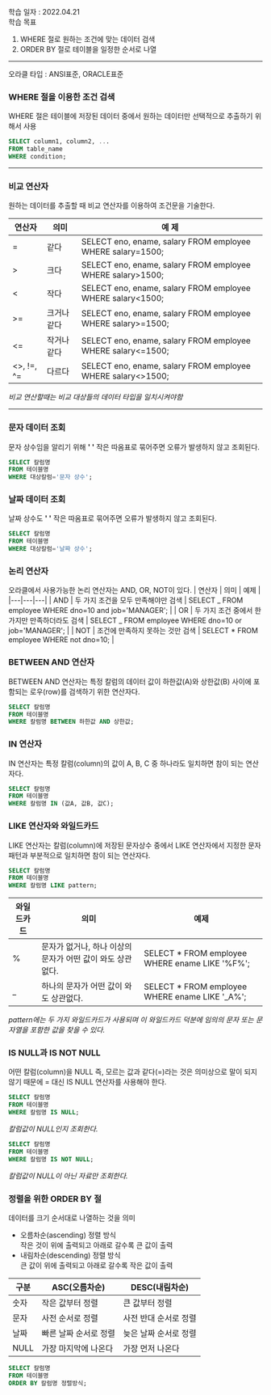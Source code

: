 학습 일자 : 2022.04.21  
학습 목표

1. WHERE 절로 원하는 조건에 맞는 데이터 검색
2. ORDER BY 절로 테이블을 일정한 순서로 나열

---

오라클 타입 : ANSI표준, ORACLE표준

### WHERE 절을 이용한 조건 검색

WHERE 절은 테이블에 저장된 데이터 중에서 원하는 데이터만 선택적으로 추출하기 위해서 사용

```sql
SELECT column1, column2, ...
FROM table_name
WHERE condition;
```

---

### 비교 연산자

원하는 데이터를 추출할 때 비교 연산자를 이용하여 조건문을 기술한다.

| 연산자     | 의미        | 예 제                                                       |
| ---------- | ----------- | ----------------------------------------------------------- |
| =          | 같다        | SELECT eno, ename, salary FROM employee WHERE salary=1500;  |
| >          | 크다        | SELECT eno, ename, salary FROM employee WHERE salary>1500;  |
| <          | 작다        | SELECT eno, ename, salary FROM employee WHERE salary<1500;  |
| >=         | 크거나 같다 | SELECT eno, ename, salary FROM employee WHERE salary>=1500; |
| <=         | 작거나 같다 | SELECT eno, ename, salary FROM employee WHERE salary<=1500; |
| <>, !=, ^= | 다르다      | SELECT eno, ename, salary FROM employee WHERE salary<>1500; |

_비교 연산할때는 비교 대상들의 데이터 타입을 일치시켜야함_

---

### 문자 데이터 조회

문자 상수임을 알리기 위해 **' '** 작은 따옴표로 묶어주면 오류가 발생하지 않고 조회된다.

```sql
SELECT 칼럼명
FROM 테이블명
WHERE 대상칼럼='문자 상수';
```

### 날짜 데이터 조회

날짜 상수도 **' '** 작은 따옴표로 묶어주면 오류가 발생하지 않고 조회된다.

```sql
SELECT 칼럼명
FROM 테이블명
WHERE 대상칼럼='날짜 상수';
```

### 논리 연산자

오라클에서 사용가능한 논리 연산자는 AND, OR, NOT이 있다.
| 연산자 | 의미 | 예제 |
|---|---|---|
| AND | 두 가지 조건을 모두 만족해야만 검색 | SELECT _ FROM employee WHERE dno=10 and job='MANAGER'; |
| OR | 두 가지 조건 중에서 한 가지만 만족하더라도 검색 | SELECT _ FROM employee WHERE dno=10 or job='MANAGER'; |
| NOT | 조건에 만족하지 못하는 것만 검색 | SELECT \* FROM employee WHERE not dno=10; |

### BETWEEN AND 연산자

BETWEEN AND 연산자는 특정 칼럼의 데이터 값이 하한값(A)와 상한값(B) 사이에 포함되는 로우(row)를 검색하기 위한 연산자다.

```sql
SELECT 칼럼명
FROM 테이블명
WHERE 칼럼명 BETWEEN 하한값 AND 상한값;
```

### IN 연산자

IN 연산자는 특정 칼럼(column)의 값이 A, B, C 중 하나라도 일치하면 참이 되는 연산자다.

```sql
SELECT 칼럼명
FROM 테이블명
WHERE 칼럼명 IN (값A, 값B, 값C);
```

### LIKE 연산자와 와일드카드

LIKE 연산자는 칼럼(column)에 저장된 문자상수 중에서 LIKE 연산자에서 지정한 문자패턴과 부분적으로 일치하면 참이 되는 연산자다.

```sql
SELECT 칼럼명
FROM 테이블명
WHERE 칼럼명 LIKE pattern;
```

| 와일드카드 | 의미                                                       | 예제                                             |
| ---------- | ---------------------------------------------------------- | ------------------------------------------------ |
| %          | 문자가 없거나, 하나 이상의 문자가 어떤 값이 와도 상관없다. | SELECT \* FROM employee WHERE ename LIKE '%F%';  |
| \_         | 하나의 문자가 어떤 값이 와도 상관없다.                     | SELECT \* FROM employee WHERE ename LIKE '\_A%'; |

_pattern에는 두 가지 와일드카드가 사용되며 이 와일드카드 덕분에 임의의 문자 또는 문자열을 포함한 값을 찾을 수 있다._

### IS NULL과 IS NOT NULL

어떤 칼럼(column)을 NULL 즉, 모르는 값과 같다(=)라는 것은 의미상으로 말이 되지 않기 때문에 = 대신 IS NULL 연산자를 사용해야 한다.

```sql
SELECT 칼럼명
FROM 테이블명
WHERE 칼럼명 IS NULL;
```

_칼럼값이 NULL인지 조회한다._

```sql
SELECT 칼럼명
FROM 테이블명
WHERE 칼럼명 IS NOT NULL;
```

_칼럼값이 NULL이 아닌 자료만 조회한다._

### 정렬을 위한 ORDER BY 절

데이터를 크기 순서대로 나열하는 것을 의미

- 오름차순(ascending) 정렬 방식  
  작은 것이 위에 출력되고 아래로 갈수록 큰 값이 출력
- 내림차순(descending) 정렬 방식  
  큰 값이 위에 출력되고 아래로 갈수록 작은 값이 출력

| 구분 | ASC(오름차순)         | DESC(내림차순)        |
| ---- | --------------------- | --------------------- |
| 숫자 | 작은 값부터 정렬      | 큰 값부터 정렬        |
| 문자 | 사전 순서로 정렬      | 사전 반대 순서로 정렬 |
| 날짜 | 빠른 날짜 순서로 정렬 | 늦은 날짜 순서로 정렬 |
| NULL | 가장 마지막에 나온다  | 가장 먼저 나온다      |

```sql
SELECT 칼럼명
FROM 테이블명
ORDER BY 칼럼명 정렬방식;
```
